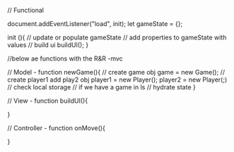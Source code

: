 // Functional

document.addEventListener("load", init);
let gameState = {};



init (){
    // update or populate gameState
    // add properties to gameState with values
    // build ui
    buildUI();
}

//below ae functions with the R&R -mvc

// Model -
function newGame(){
    // create game obj
    game = new Game();
    // create player1 add play2 obj
    player1 = new Player();
    player2 = new Player(;)
    // check local storage
    // if we have a game in ls
    // hydrate state
}

// View -
function buildUI(){

}

// Controller -
function onMove(){
    
}